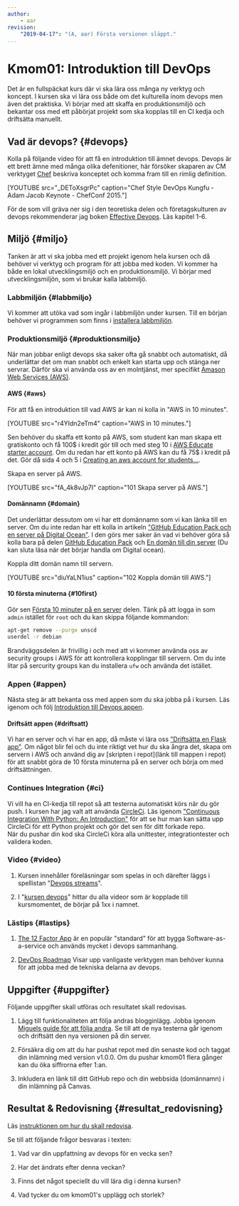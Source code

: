 ```yaml
---
author:
    - aar
revision:
    "2019-04-17": "(A, aar) Första versionen släppt."
...
```

Kmom01: Introduktion till DevOps
==================================

Det är en fullspäckat kurs där vi ska lära oss många ny verktyg och koncept. I kursen ska vi lära oss både om det kulturella inom devops men även det praktiska. Vi börjar med att skaffa en produktionsmiljö och bekantar oss med ett påbörjat projekt som ska kopplas till en CI kedja och driftsätta manuellt.


<!-- more -->



## Vad är devops? {#devops}

Kolla på följande video för att få en introduktion till ämnet devops. Devops är ett brett ämne med många olika defenitioner, här försöker skaparen av CM verktyget [Chef](https://www.chef.io) beskriva konceptet och komma fram till en rimlig definition.

[YOUTUBE src="_DEToXsgrPc" caption="Chef Style DevOps Kungfu - Adam Jacob Keynote - ChefConf 2015."]

För de som vill gräva ner sig i den teoretiska delen och företagskulturen av devops rekommenderar jag boken [Effective Devops](http://tinyurl.com/yyuw7a9w). Läs kapitel 1-6.



## Miljö {#miljo}

Tanken är att vi ska jobba med ett projekt igenom hela kursen och då behöver vi verktyg och program för att jobba med koden. Vi kommer ha både en lokal utvecklingsmiljö och en produktionsmiljö. Vi börjar med utvecklingsmiljön, som vi brukar kalla labbmiljö.



### Labbmiljön  {#labbmiljo}

Vi kommer att utöka vad som ingår i labbmiljön under kursen. Till en början behöver vi programmen som finns i [installera labbmiljön](./../labbmiljo).



### Produktionsmiljö {#produktionsmiljo}

När man jobbar enligt devops ska saker ofta gå snabbt och automatiskt, då underlättar det om man snabbt och enkelt kan starta upp och stänga ner servrar. Därför ska vi använda oss av en molntjänst, mer specifikt [Amason Web Services (AWS)](https://aws.amazon.com/).



#### AWS {#aws}

För att få en introduktion till vad AWS är kan ni kolla in "AWS in 10 minutes".

[YOUTUBE src="r4YIdn2eTm4" caption="AWS in 10 minutes."]

Sen behöver du skaffa ett konto på AWS, som student kan man skapa ett gratiskonto och få 100$ i kredit gör till och med steg 10 i [AWS Educate starter account](https://www.instructables.com/id/Guide-to-AWS-Educate-Starter-Account/). Om du redan har ett konto på AWS kan du få 75$ i kredit på det. Gör då sida 4 och 5 i [Creating an aws account for students...](http://holowczak.com/creating-an-aws-account-for-student-use-with-aws-educate/4/).

Skapa en server på AWS.

[YOUTUBE src="fA_4k8vJp7I" caption="101 Skapa server på AWS."]


#### Domännamn {#domain}

Det underlättar dessutom om vi har ett domännamn som vi kan länka till en server. Om du inte redan har ett kolla in artikeln ["GitHub Education Pack och en server på Digital Ocean"](kunskap/github-education-pack-och-en-server-pa-digital-ocean). I den görs mer saker än vad vi behöver göra så kolla bara på delen [GitHub Education Pack](kunskap/github-education-pack-och-en-server-pa-digital-ocean#gep) och [En domän till din server](kunskap/github-education-pack-och-en-server-pa-digital-ocean#domain) (Du kan sluta läsa när det börjar handla om Digital ocean).

<!-- Möjlig alternativ till namecheap, http://www.dot.tk/en/index.html?lang=en -->

Koppla ditt domän namn till servern.

[YOUTUBE src="diuYaLN1ius" caption="102 Koppla domän till AWS."]



#### 10 första minuterna {#10first}

Gör sen [Första 10 minuter på en server](kunskap/github-education-pack-och-en-server-pa-digital-ocean#first10) delen. Tänk på att logga in som `admin` istället för `root` och du kan skippa följande kommandon:
```bash
apt-get remove --purge unscd
userdel -r debian
```
Brandväggsdelen är frivillig i och med att vi kommer använda oss av security groups i AWS för att kontrollera kopplingar till servern. Om du inte litar på sercurity groups kan du installera `ufw` och använda det istället.



### Appen {#appen}

Nästa steg är att bekanta oss med appen som du ska jobba på i kursen. Läs igenom och följ [Introduktion till Devops appen](kunskap/introduktion_till_devops_appen).



#### Driftsätt appen {#driftsatt}

Vi har en server och vi har en app, då måste vi lära oss ["Driftsätta en Flask app"](kunskap/driftsatta-en-flask-app). Om något blir fel och du inte riktigt vet hur du ska ångra det, skapa om servern i AWS och använd dig av [skripten i repot](länk till mappen i repot) för att snabbt göra de 10 första minuterna på en server och börja om med driftsättningen.



### Continues Integration {#ci}

Vi vill ha en CI-kedja till repot så att testerna automatiskt körs när du gör push. I kursen har jag valt att använda [CircleCi](https://circleci.com/). Läs igenom ["Continuous Integration With Python: An Introduction"](https://realpython.com/python-continuous-integration/) för att se hur man kan sätta upp CircleCi för ett Python projekt och gör det sen för ditt forkade repo.  
När du pushar din kod ska CircleCi köra alla unittester, integrationtester och validera koden.





### Video {#video}

1. Kursen innehåller föreläsningar som spelas in och därefter läggs i spellistan "[Devops streams](https://www.youtube.com/playlist?list=PLKtP9l5q3ce90068cUPVMcPguKtFAqnvi)".

1. I "[kursen devops](https://www.youtube.com/playlist?list=PLKtP9l5q3ce8s67TUj2qS85C4g1pbrx78)" hittar du alla videor som är kopplade till kursmomentet, de börjar på 1xx i namnet.



### Lästips {#lastips}

1. [The 12 Factor App](https://12factor.net/) är en populär "standard" för att bygga Software-as-a-service och  används mycket i devops sammanhang.

1. [DevOps Roadmap](https://roadmap.sh/devops) Visar upp vanligaste verktygen man behöver kunna för att jobba med de tekniska delarna av devops.



Uppgifter  {#uppgifter}
-------------------------------------------

Följande uppgifter skall utföras och resultatet skall redovisas.

1. Lägg till funktionaliteten att följa andras blogginlägg. Jobba igenom [Miguels guide för att följa andra](https://blog.miguelgrinberg.com/post/the-flask-mega-tutorial-part-viii-followers). Se till att de nya testerna går igenom och driftsätt den nya versionen på din server.

1. Försäkra dig om att du har pushat repot med din senaste kod och taggat din inlämning med version v1.0.0. Om du pushar kmom01 flera gånger kan du öka siffrorna efter 1:an.

1. Inkludera en länk till ditt GitHub repo och din webbsida (domännamn) i din inlämning på Canvas.



Resultat & Redovisning  {#resultat_redovisning}
-----------------------------------------------

Läs [instruktionen om hur du skall redovisa](./../redovisa).

Se till att följande frågor besvaras i texten:

1. Vad var din uppfattning av devops för en vecka sen?

1. Har det ändrats efter denna veckan?

1. Finns det något speciellt du vill lära dig i denna kursen?

1. Vad tycker du om kmom01's upplägg och storlek?
